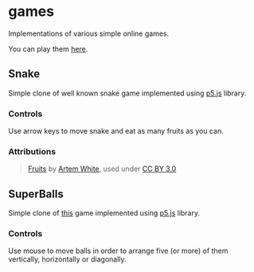 # games
Implementations of various simple online games.

You can play them [here](https://czyzi0.github.io/games/).

## Snake
Simple clone of well known snake game implemented using [p5.js](https://p5js.org/) library.

### Controls
Use arrow keys to move snake and eat as many fruits as you can.

### Attributions
> [Fruits](https://www.iconfinder.com/iconsets/fruits-8) by [Artem White](https://www.iconfinder.com/ArtWhite), used under [CC BY 3.0](https://creativecommons.org/licenses/by/3.0/)

## SuperBalls
Simple clone of [this](http://www.superkulki.com/balls) game implemented using [p5.js](https://p5js.org/) library.

### Controls
Use mouse to move balls in order to arrange five (or more) of them vertically, horizontally or diagonally.
